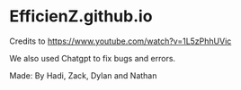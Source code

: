 # EfficienZ.github.io

Credits to https://www.youtube.com/watch?v=1L5zPhhUVic

We also used Chatgpt to fix bugs and errors.

Made: By Hadi, Zack, Dylan and Nathan
